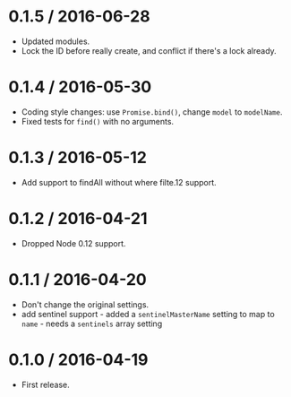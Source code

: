 
0.1.5 / 2016-06-28
==================

  * Updated modules.
  * Lock the ID before really create, and conflict if there's a lock already.

0.1.4 / 2016-05-30
==================

  * Coding style changes: use `Promise.bind()`, change `model` to `modelName`.
  * Fixed tests for `find()` with no arguments.

0.1.3 / 2016-05-12
==================

  * Add support to findAll without where filte.12 support.

0.1.2 / 2016-04-21
==================

  * Dropped Node 0.12 support.

0.1.1 / 2016-04-20
==================

  * Don't change the original settings.
  * add sentinel support - added a `sentinelMasterName` setting to map to `name` - needs a `sentinels` array setting

0.1.0 / 2016-04-19
==================

* First release.
